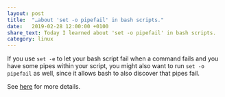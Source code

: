 ```yaml
---
layout: post
title:  "…about 'set -o pipefail' in bash scripts."
date:   2019-02-28 12:00:00 +0100
share_text: Today I learned about 'set -o pipefail' in bash scripts.
category: linux
---
```

If you use `set -e` to let your bash script fail when a command fails and you have some pipes within your script, you might also want to run `set -o pipefail` as well, since it allows bash to also discover that pipes fail.

See [here][source] for more details.

[source]: http://petereisentraut.blogspot.com/2010/11/pipefail.html
